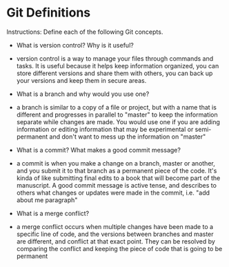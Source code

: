 # Git Definitions

Instructions:  Define each of the following Git concepts.

* What is version control?  Why is it useful?
 - version control is a way to manage your files through commands and tasks. It is useful because it helps keep information organized, you can store different versions and share them with others, you can back up your versions and keep them in secure areas.
* What is a branch and why would you use one?
 - a branch is similar to a copy of a file or project, but with a name that is different and progresses in parallel to "master" to keep the information separate while changes are made. You would use one if you are adding information or editing information that may be experimental or semi-permanent and don't want to mess up the information on "master"
* What is a commit? What makes a good commit message?
 - a commit is when you make a change on a branch, master or another, and you submit it to that branch as a permanent piece of the code. It's kinda of like submitting final edits to a book that will become part of the manuscript.
 A good commit message is active tense, and describes to others what changes or updates were made in the commit, i.e. "add about me paragraph"
* What is a merge conflict?
- a merge conflict occurs when multiple changes have been made to a specific line of code, and the versions between branches and master are different, and conflict at that exact point. They can be resolved by comparing the conflict and keeping the piece of code that is going to be permanent

